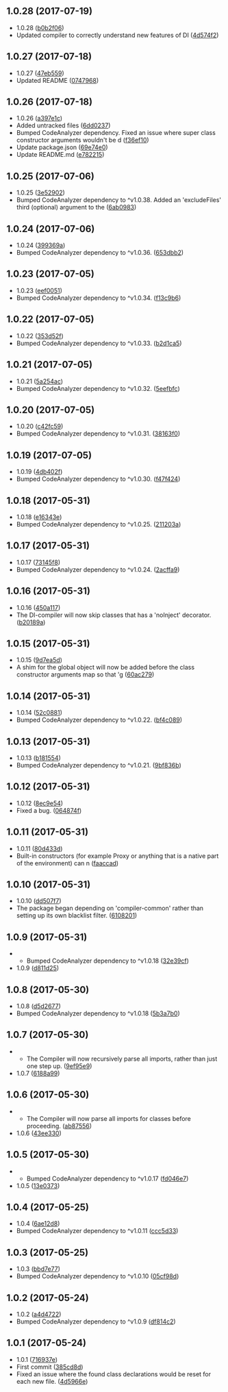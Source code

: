 <a name="1.0.28"></a>
## 1.0.28 (2017-07-19)

* 1.0.28 ([b0b2f06](https://github.com/wessberg/di-compiler/commit/b0b2f06))
* Updated compiler to correctly understand new features of DI ([4d574f2](https://github.com/wessberg/di-compiler/commit/4d574f2))



<a name="1.0.27"></a>
## 1.0.27 (2017-07-18)

* 1.0.27 ([47eb559](https://github.com/wessberg/di-compiler/commit/47eb559))
* Updated README ([0747968](https://github.com/wessberg/di-compiler/commit/0747968))



<a name="1.0.26"></a>
## 1.0.26 (2017-07-18)

* 1.0.26 ([a397e1c](https://github.com/wessberg/di-compiler/commit/a397e1c))
* Added untracked files ([6dd0237](https://github.com/wessberg/di-compiler/commit/6dd0237))
* Bumped CodeAnalyzer dependency. Fixed an issue where super class constructor arguments wouldn't be d ([f36ef10](https://github.com/wessberg/di-compiler/commit/f36ef10))
* Update package.json ([69e74e0](https://github.com/wessberg/di-compiler/commit/69e74e0))
* Update README.md ([e782215](https://github.com/wessberg/di-compiler/commit/e782215))



<a name="1.0.25"></a>
## 1.0.25 (2017-07-06)

* 1.0.25 ([3e52902](https://github.com/wessberg/di-compiler/commit/3e52902))
* Bumped CodeAnalyzer dependency to ^v1.0.38. Added an 'excludeFiles' third (optional) argument to the ([6ab0983](https://github.com/wessberg/di-compiler/commit/6ab0983))



<a name="1.0.24"></a>
## 1.0.24 (2017-07-06)

* 1.0.24 ([399369a](https://github.com/wessberg/di-compiler/commit/399369a))
* Bumped CodeAnalyzer dependency to ^v1.0.36. ([653dbb2](https://github.com/wessberg/di-compiler/commit/653dbb2))



<a name="1.0.23"></a>
## 1.0.23 (2017-07-05)

* 1.0.23 ([eef0051](https://github.com/wessberg/di-compiler/commit/eef0051))
* Bumped CodeAnalyzer dependency to ^v1.0.34. ([f13c9b6](https://github.com/wessberg/di-compiler/commit/f13c9b6))



<a name="1.0.22"></a>
## 1.0.22 (2017-07-05)

* 1.0.22 ([353d52f](https://github.com/wessberg/di-compiler/commit/353d52f))
* Bumped CodeAnalyzer dependency to ^v1.0.33. ([b2d1ca5](https://github.com/wessberg/di-compiler/commit/b2d1ca5))



<a name="1.0.21"></a>
## 1.0.21 (2017-07-05)

* 1.0.21 ([5a254ac](https://github.com/wessberg/di-compiler/commit/5a254ac))
* Bumped CodeAnalyzer dependency to ^v1.0.32. ([5eefbfc](https://github.com/wessberg/di-compiler/commit/5eefbfc))



<a name="1.0.20"></a>
## 1.0.20 (2017-07-05)

* 1.0.20 ([c42fc59](https://github.com/wessberg/di-compiler/commit/c42fc59))
* Bumped CodeAnalyzer dependency to ^v1.0.31. ([38163f0](https://github.com/wessberg/di-compiler/commit/38163f0))



<a name="1.0.19"></a>
## 1.0.19 (2017-07-05)

* 1.0.19 ([4db402f](https://github.com/wessberg/di-compiler/commit/4db402f))
* Bumped CodeAnalyzer dependency to ^v1.0.30. ([f47f424](https://github.com/wessberg/di-compiler/commit/f47f424))



<a name="1.0.18"></a>
## 1.0.18 (2017-05-31)

* 1.0.18 ([e16343e](https://github.com/wessberg/di-compiler/commit/e16343e))
* Bumped CodeAnalyzer dependency to ^v1.0.25. ([211203a](https://github.com/wessberg/di-compiler/commit/211203a))



<a name="1.0.17"></a>
## 1.0.17 (2017-05-31)

* 1.0.17 ([73145f8](https://github.com/wessberg/di-compiler/commit/73145f8))
* Bumped CodeAnalyzer dependency to ^v1.0.24. ([2acffa9](https://github.com/wessberg/di-compiler/commit/2acffa9))



<a name="1.0.16"></a>
## 1.0.16 (2017-05-31)

* 1.0.16 ([450a117](https://github.com/wessberg/di-compiler/commit/450a117))
* The DI-compiler will now skip classes that has a 'noInject' decorator. ([b20189a](https://github.com/wessberg/di-compiler/commit/b20189a))



<a name="1.0.15"></a>
## 1.0.15 (2017-05-31)

* 1.0.15 ([9d7ea5d](https://github.com/wessberg/di-compiler/commit/9d7ea5d))
* A shim for the global object will now be added before the class constructor arguments map so that 'g ([60ac279](https://github.com/wessberg/di-compiler/commit/60ac279))



<a name="1.0.14"></a>
## 1.0.14 (2017-05-31)

* 1.0.14 ([52c0881](https://github.com/wessberg/di-compiler/commit/52c0881))
* Bumped CodeAnalyzer dependency to ^v1.0.22. ([bf4c089](https://github.com/wessberg/di-compiler/commit/bf4c089))



<a name="1.0.13"></a>
## 1.0.13 (2017-05-31)

* 1.0.13 ([b181554](https://github.com/wessberg/di-compiler/commit/b181554))
* Bumped CodeAnalyzer dependency to ^v1.0.21. ([9bf836b](https://github.com/wessberg/di-compiler/commit/9bf836b))



<a name="1.0.12"></a>
## 1.0.12 (2017-05-31)

* 1.0.12 ([8ec9e54](https://github.com/wessberg/di-compiler/commit/8ec9e54))
* Fixed a bug. ([064874f](https://github.com/wessberg/di-compiler/commit/064874f))



<a name="1.0.11"></a>
## 1.0.11 (2017-05-31)

* 1.0.11 ([80d433d](https://github.com/wessberg/di-compiler/commit/80d433d))
* Built-in constructors (for example Proxy or anything that is a native part of the environment) can n ([faaccad](https://github.com/wessberg/di-compiler/commit/faaccad))



<a name="1.0.10"></a>
## 1.0.10 (2017-05-31)

* 1.0.10 ([dd507f7](https://github.com/wessberg/di-compiler/commit/dd507f7))
* The package began depending on 'compiler-common' rather than setting up its own blacklist filter. ([6108201](https://github.com/wessberg/di-compiler/commit/6108201))



<a name="1.0.9"></a>
## 1.0.9 (2017-05-31)

* - Bumped CodeAnalyzer dependency to ^v1.0.18 ([32e39cf](https://github.com/wessberg/di-compiler/commit/32e39cf))
* 1.0.9 ([d811d25](https://github.com/wessberg/di-compiler/commit/d811d25))



<a name="1.0.8"></a>
## 1.0.8 (2017-05-30)

* 1.0.8 ([d5d2677](https://github.com/wessberg/di-compiler/commit/d5d2677))
* Bumped CodeAnalyzer dependency to ^v1.0.18 ([5b3a7b0](https://github.com/wessberg/di-compiler/commit/5b3a7b0))



<a name="1.0.7"></a>
## 1.0.7 (2017-05-30)

* - The Compiler will now recursively parse all imports, rather than just one step up. ([9ef95e9](https://github.com/wessberg/di-compiler/commit/9ef95e9))
* 1.0.7 ([6188a99](https://github.com/wessberg/di-compiler/commit/6188a99))



<a name="1.0.6"></a>
## 1.0.6 (2017-05-30)

* - The Compiler will now parse all imports for classes before proceeding. ([ab87556](https://github.com/wessberg/di-compiler/commit/ab87556))
* 1.0.6 ([43ee330](https://github.com/wessberg/di-compiler/commit/43ee330))



<a name="1.0.5"></a>
## 1.0.5 (2017-05-30)

* - Bumped CodeAnalyzer dependency to ^v1.0.17 ([fd046e7](https://github.com/wessberg/di-compiler/commit/fd046e7))
* 1.0.5 ([13e0373](https://github.com/wessberg/di-compiler/commit/13e0373))



<a name="1.0.4"></a>
## 1.0.4 (2017-05-25)

* 1.0.4 ([6ae12d8](https://github.com/wessberg/di-compiler/commit/6ae12d8))
* Bumped CodeAnalyzer dependency to ^v1.0.11 ([ccc5d33](https://github.com/wessberg/di-compiler/commit/ccc5d33))



<a name="1.0.3"></a>
## 1.0.3 (2017-05-25)

* 1.0.3 ([bbd7e77](https://github.com/wessberg/di-compiler/commit/bbd7e77))
* Bumped CodeAnalyzer dependency to ^v1.0.10 ([05cf98d](https://github.com/wessberg/di-compiler/commit/05cf98d))



<a name="1.0.2"></a>
## 1.0.2 (2017-05-24)

* 1.0.2 ([a4d4722](https://github.com/wessberg/di-compiler/commit/a4d4722))
* Bumped CodeAnalyzer dependency to ^v1.0.9 ([df814c2](https://github.com/wessberg/di-compiler/commit/df814c2))



<a name="1.0.1"></a>
## 1.0.1 (2017-05-24)

* 1.0.1 ([716937e](https://github.com/wessberg/di-compiler/commit/716937e))
* First commit ([385cd8d](https://github.com/wessberg/di-compiler/commit/385cd8d))
* Fixed an issue where the found class declarations would be reset for each new file. ([4d5966e](https://github.com/wessberg/di-compiler/commit/4d5966e))



